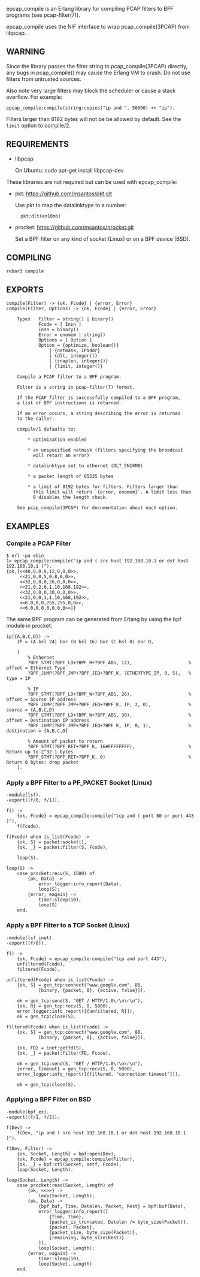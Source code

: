 epcap\_compile is an Erlang library for compiling PCAP filters to BPF
programs (see pcap-filter(7)).

epcap\_compile uses the NIF interface to wrap pcap\_compile(3PCAP)
from libpcap.


## WARNING

Since the library passes the filter string to pcap\_compile(3PCAP)
directly, any bugs in pcap\_compile() may cause the Erlang VM to crash. Do
not use filters from untrusted sources.

Also note very large filters may block the scheduler or cause a stack
overflow. For example:

    epcap_compile:compile(string:copies("ip and ", 50000) ++ "ip").

Filters larger than 8192 bytes will not be be allowed by default. See the
`limit` option to compile/2.

## REQUIREMENTS

* libpcap

  On Ubuntu: sudo apt-get install libpcap-dev

These libraries are not required but can be used with epcap\_compile:

* pkt: https://github.com/msantos/pkt.git

  Use pkt to map the datalinktype to a number:

        pkt:dlt(en10mb)

* procket: https://github.com/msantos/procket.git

  Set a BPF filter on any kind of socket (Linux) or on a BPF device
  (BSD).


## COMPILING

    rebar3 compile


## EXPORTS

    compile(Filter) -> {ok, Fcode} | {error, Error}
    compile(Filter, Options) -> {ok, Fcode} | {error, Error}

        Types   Filter = string() | binary()
                Fcode = [ Insn ]
                Insn = binary()
                Error = enomem | string()
                Options = [ Option ]
                Option = {optimize, boolean()}
                    | {netmask, IPaddr}
                    | {dlt, integer()}
                    | {snaplen, integer()}
                    | {limit, integer()}

        Compile a PCAP filter to a BPF program.

        Filter is a string in pcap-filter(7) format.

        If the PCAP filter is successfully compiled to a BPF program,
        a list of BPF instructions is returned.

        If an error occurs, a string describing the error is returned
        to the caller.

        compile/1 defaults to:

            * optimization enabled

            * an unspecified netmask (filters specifying the broadcast
              will return an error)

            * datalinktype set to ethernet (DLT_EN10MB)

            * a packet length of 65535 bytes

            * a limit of 8192 bytes for filters. Filters larger than
              this limit will return `{error, enomem}`. A limit less than
              0 disables the length check.

        See pcap_compile(3PCAP) for documentation about each option.

## EXAMPLES

### Compile a PCAP Filter

    $ erl -pa ebin
    1> epcap_compile:compile("ip and ( src host 192.168.10.1 or dst host 192.168.10.1 )").
    {ok,[<<40,0,0,0,12,0,0,0>>,
         <<21,0,0,5,0,8,0,0>>,
         <<32,0,0,0,26,0,0,0>>,
         <<21,0,2,0,1,10,168,192>>,
         <<32,0,0,0,30,0,0,0>>,
         <<21,0,0,1,1,10,168,192>>,
         <<6,0,0,0,255,255,0,0>>,
         <<6,0,0,0,0,0,0,0>>]}

The same BPF program can be generated from Erlang by using the bpf module in procket:

    ip({A,B,C,D}) ->
        IP = (A bsl 24) bor (B bsl 16) bor (C bsl 8) bor D,

        [
            % Ethernet
            ?BPF_STMT(?BPF_LD+?BPF_H+?BPF_ABS, 12),                     % offset = Ethernet Type
            ?BPF_JUMP(?BPF_JMP+?BPF_JEQ+?BPF_K, ?ETHERTYPE_IP, 0, 5),   % type = IP

            % IP
            ?BPF_STMT(?BPF_LD+?BPF_W+?BPF_ABS, 26),                     % offset = Source IP address
            ?BPF_JUMP(?BPF_JMP+?BPF_JEQ+?BPF_K, IP, 2, 0),              % source = {A,B,C,D}
            ?BPF_STMT(?BPF_LD+?BPF_W+?BPF_ABS, 30),                     % offset = Destination IP address
            ?BPF_JUMP(?BPF_JMP+?BPF_JEQ+?BPF_K, IP, 0, 1),              % destination = {A,B,C,D}

            % Amount of packet to return
            ?BPF_STMT(?BPF_RET+?BPF_K, 16#FFFFFFFF),                    % Return up to 2^32-1 bytes
            ?BPF_STMT(?BPF_RET+?BPF_K, 0)                               % Return 0 bytes: drop packet
        ].


### Apply a BPF Filter to a PF\_PACKET Socket (Linux)

    -module(lsf).
    -export([f/0, f/1]).

    f() ->
        {ok, Fcode} = epcap_compile:compile("tcp and ( port 80 or port 443 )"),
        f(Fcode).

    f(Fcode) when is_list(Fcode) ->
        {ok, S} = packet:socket(),
        {ok, _} = packet:filter(S, Fcode),

        loop(S).

    loop(S) ->
        case procket:recv(S, 1500) of
            {ok, Data} ->
                error_logger:info_report(Data),
                loop(S);
            {error, eagain} ->
                timer:sleep(10),
                loop(S)
        end.

### Apply a BPF Filter to a TCP Socket (Linux)

    -module(lsf_inet).
    -export([f/0]).

    f() ->
        {ok, Fcode} = epcap_compile:compile("tcp and port 443"),
        unfiltered(Fcode),
        filtered(Fcode).

    unfiltered(Fcode) when is_list(Fcode) ->
        {ok, S} = gen_tcp:connect("www.google.com", 80,
                [binary, {packet, 0}, {active, false}]),

        ok = gen_tcp:send(S, "GET / HTTP/1.0\r\n\r\n"),
        {ok, R} = gen_tcp:recv(S, 0, 5000),
        error_logger:info_report([{unfiltered, R}]),
        ok = gen_tcp:close(S).

    filtered(Fcode) when is_list(Fcode) ->
        {ok, S} = gen_tcp:connect("www.google.com", 80,
                [binary, {packet, 0}, {active, false}]),

        {ok, FD} = inet:getfd(S),
        {ok, _} = packet:filter(FD, Fcode),

        ok = gen_tcp:send(S, "GET / HTTP/1.0\r\n\r\n"),
        {error, timeout} = gen_tcp:recv(S, 0, 5000),
        error_logger:info_report([{filtered, "connection timeout"}]),

        ok = gen_tcp:close(S).

### Applying a BPF Filter on BSD


    -module(bpf_ex).
    -export([f/1, f/2]).

    f(Dev) ->
        f(Dev, "ip and ( src host 192.168.10.1 or dst host 192.168.10.1 )").

    f(Dev, Filter) ->
        {ok, Socket, Length} = bpf:open(Dev),
        {ok, Fcode} = epcap_compile:compile(Filter),
        {ok, _} = bpf:ctl(Socket, setf, Fcode),
        loop(Socket, Length).

    loop(Socket, Length) ->
        case procket:read(Socket, Length) of
            {ok, <<>>} ->
                loop(Socket, Length);
            {ok, Data} ->
                {bpf_buf, Time, Datalen, Packet, Rest} = bpf:buf(Data),
                error_logger:info_report([
                    {time, Time},
                    {packet_is_truncated, Datalen /= byte_size(Packet)},
                    {packet, Packet},
                    {packet_size, byte_size(Packet)},
                    {remaining, byte_size(Rest)}
                ]),
                loop(Socket, Length);
            {error, eagain} ->
                timer:sleep(10),
                loop(Socket, Length)
        end.
